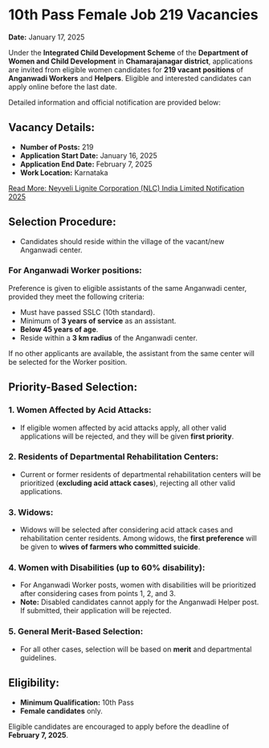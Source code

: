 # 10th Pass Female Job 219 Vacancies
**Date:** January 17, 2025

Under the **Integrated Child Development Scheme** of the **Department of Women and Child Development** in **Chamarajanagar district**, applications are invited from eligible women candidates for **219 vacant positions** of **Anganwadi Workers** and **Helpers**. Eligible and interested candidates can apply online before the last date.

Detailed information and official notification are provided below:

## Vacancy Details:
- **Number of Posts:** 219
- **Application Start Date:** January 16, 2025
- **Application End Date:** February 7, 2025
- **Work Location:** Karnataka

[Read More: Neyveli Lignite Corporation (NLC) India Limited Notification 2025](#)

## Selection Procedure:
- Candidates should reside within the village of the vacant/new Anganwadi center.
  
### For Anganwadi Worker positions:
Preference is given to eligible assistants of the same Anganwadi center, provided they meet the following criteria:
- Must have passed SSLC (10th standard).
- Minimum of **3 years of service** as an assistant.
- **Below 45 years of age**.
- Reside within a **3 km radius** of the Anganwadi center.

If no other applicants are available, the assistant from the same center will be selected for the Worker position.

## Priority-Based Selection:

### 1. Women Affected by Acid Attacks:
- If eligible women affected by acid attacks apply, all other valid applications will be rejected, and they will be given **first priority**.

### 2. Residents of Departmental Rehabilitation Centers:
- Current or former residents of departmental rehabilitation centers will be prioritized (**excluding acid attack cases**), rejecting all other valid applications.

### 3. Widows:
- Widows will be selected after considering acid attack cases and rehabilitation center residents. Among widows, the **first preference** will be given to **wives of farmers who committed suicide**.

### 4. Women with Disabilities (up to 60% disability):
- For Anganwadi Worker posts, women with disabilities will be prioritized after considering cases from points 1, 2, and 3.
- **Note:** Disabled candidates cannot apply for the Anganwadi Helper post. If submitted, their application will be rejected.

### 5. General Merit-Based Selection:
- For all other cases, selection will be based on **merit** and departmental guidelines.

## Eligibility:
- **Minimum Qualification:** 10th Pass
- **Female candidates** only.

Eligible candidates are encouraged to apply before the deadline of **February 7, 2025**.
